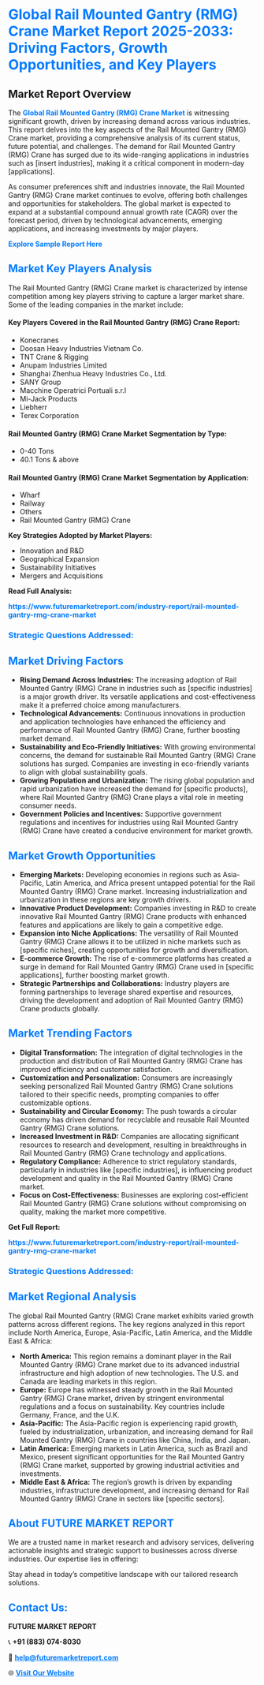 <h1 style="color: #007BFF;">Global Rail Mounted Gantry (RMG) Crane Market Report 2025-2033: Driving Factors, Growth Opportunities, and Key Players</h1>

<section id="overview">
<h2>Market Report Overview</h2>
<p>The <a href="https://www.futuremarketreport.com/industry-report/rail-mounted-gantry-rmg-crane-market" style="color: #007BFF; text-decoration: none;"><strong>Global Rail Mounted Gantry (RMG) Crane Market</strong></a> is witnessing significant growth, driven by increasing demand across various industries. This report delves into the key aspects of the Rail Mounted Gantry (RMG) Crane market, providing a comprehensive analysis of its current status, future potential, and challenges. The demand for Rail Mounted Gantry (RMG) Crane has surged due to its wide-ranging applications in industries such as [insert industries], making it a critical component in modern-day [applications].</p>
<p>As consumer preferences shift and industries innovate, the Rail Mounted Gantry (RMG) Crane market continues to evolve, offering both challenges and opportunities for stakeholders. The global market is expected to expand at a substantial compound annual growth rate (CAGR) over the forecast period, driven by technological advancements, emerging applications, and increasing investments by major players.</p>
</section>

<section id="overview">
<p><a href="https://www.futuremarketreport.com/request-sample/reportId=127751" style="color: #007BFF; text-decoration: none;"><strong>Explore Sample Report Here</strong></a></p>
</section>

<section id="key-players">
<h2 style="color: #007BFF;">Market Key Players Analysis</h2>
<p>The Rail Mounted Gantry (RMG) Crane market is characterized by intense competition among key players striving to capture a larger market share. Some of the leading companies in the market include:</p>
<h4>Key Players Covered in the Rail Mounted Gantry (RMG) Crane Report:</h4>
<ul><li>Konecranes</li><li>Doosan Heavy Industries Vietnam Co.</li><li>TNT Crane &amp; Rigging</li><li>Anupam Industries Limited</li><li>Shanghai Zhenhua Heavy Industries Co., Ltd.</li><li>SANY Group</li><li>Macchine Operatrici Portuali s.r.l</li><li>Mi-Jack Products</li><li>Liebherr</li><li>Terex Corporation</li></ul>
<h4>Rail Mounted Gantry (RMG) Crane Market Segmentation by Type:</h4>
<ul><li>0-40 Tons</li><li>40.1 Tons &amp; above</li></ul>

<h4>Rail Mounted Gantry (RMG) Crane Market Segmentation by Application:</h4>
<ul><li>Wharf</li><li>Railway</li><li>Others</li><li>Rail Mounted Gantry (RMG) Crane</li></ul>
<p><strong>Key Strategies Adopted by Market Players:</strong></p>
<ul>
<li>Innovation and R&D</li>
<li>Geographical Expansion</li>
<li>Sustainability Initiatives</li>
<li>Mergers and Acquisitions</li>
</ul>
</section>

<section>
<p><strong>Read Full Analysis: </strong></p><a href="https://www.futuremarketreport.com/industry-report/rail-mounted-gantry-rmg-crane-market" style="color: #007BFF; text-decoration: none;"><strong>https://www.futuremarketreport.com/industry-report/rail-mounted-gantry-rmg-crane-market</strong></a>
<h3 style="color: #007BFF;">Strategic Questions Addressed:</h3>
</section>

<section id="driving-factors">
<h2 style="color: #007BFF;">Market Driving Factors</h2>
<ul>
<li><strong>Rising Demand Across Industries:</strong> The increasing adoption of Rail Mounted Gantry (RMG) Crane in industries such as [specific industries] is a major growth driver. Its versatile applications and cost-effectiveness make it a preferred choice among manufacturers.</li>
<li><strong>Technological Advancements:</strong> Continuous innovations in production and application technologies have enhanced the efficiency and performance of Rail Mounted Gantry (RMG) Crane, further boosting market demand.</li>
<li><strong>Sustainability and Eco-Friendly Initiatives:</strong> With growing environmental concerns, the demand for sustainable Rail Mounted Gantry (RMG) Crane solutions has surged. Companies are investing in eco-friendly variants to align with global sustainability goals.</li>
<li><strong>Growing Population and Urbanization:</strong> The rising global population and rapid urbanization have increased the demand for [specific products], where Rail Mounted Gantry (RMG) Crane plays a vital role in meeting consumer needs.</li>
<li><strong>Government Policies and Incentives:</strong> Supportive government regulations and incentives for industries using Rail Mounted Gantry (RMG) Crane have created a conducive environment for market growth.</li>
</ul>
</section>

<section id="growth-opportunities">
<h2 style="color: #007BFF;">Market Growth Opportunities</h2>
<ul>
<li><strong>Emerging Markets:</strong> Developing economies in regions such as Asia-Pacific, Latin America, and Africa present untapped potential for the Rail Mounted Gantry (RMG) Crane market. Increasing industrialization and urbanization in these regions are key growth drivers.</li>
<li><strong>Innovative Product Development:</strong> Companies investing in R&D to create innovative Rail Mounted Gantry (RMG) Crane products with enhanced features and applications are likely to gain a competitive edge.</li>
<li><strong>Expansion into Niche Applications:</strong> The versatility of Rail Mounted Gantry (RMG) Crane allows it to be utilized in niche markets such as [specific niches], creating opportunities for growth and diversification.</li>
<li><strong>E-commerce Growth:</strong> The rise of e-commerce platforms has created a surge in demand for Rail Mounted Gantry (RMG) Crane used in [specific applications], further boosting market growth.</li>
<li><strong>Strategic Partnerships and Collaborations:</strong> Industry players are forming partnerships to leverage shared expertise and resources, driving the development and adoption of Rail Mounted Gantry (RMG) Crane products globally.</li>
</ul>
</section>

<section id="trending-factors">
<h2 style="color: #007BFF;">Market Trending Factors</h2>
<ul>
<li><strong>Digital Transformation:</strong> The integration of digital technologies in the production and distribution of Rail Mounted Gantry (RMG) Crane has improved efficiency and customer satisfaction.</li>
<li><strong>Customization and Personalization:</strong> Consumers are increasingly seeking personalized Rail Mounted Gantry (RMG) Crane solutions tailored to their specific needs, prompting companies to offer customizable options.</li>
<li><strong>Sustainability and Circular Economy:</strong> The push towards a circular economy has driven demand for recyclable and reusable Rail Mounted Gantry (RMG) Crane solutions.</li>
<li><strong>Increased Investment in R&D:</strong> Companies are allocating significant resources to research and development, resulting in breakthroughs in Rail Mounted Gantry (RMG) Crane technology and applications.</li>
<li><strong>Regulatory Compliance:</strong> Adherence to strict regulatory standards, particularly in industries like [specific industries], is influencing product development and quality in the Rail Mounted Gantry (RMG) Crane market.</li>
<li><strong>Focus on Cost-Effectiveness:</strong> Businesses are exploring cost-efficient Rail Mounted Gantry (RMG) Crane solutions without compromising on quality, making the market more competitive.</li>
</ul>
</section>

<section>
<p><strong>Get Full Report: </strong></p><a href="https://www.futuremarketreport.com/industry-report/rail-mounted-gantry-rmg-crane-market" style="color: #007BFF; text-decoration: none;"><strong>https://www.futuremarketreport.com/industry-report/rail-mounted-gantry-rmg-crane-market</strong></a>
<h3 style="color: #007BFF;">Strategic Questions Addressed:</h3>
</section>


<section id="regional-analysis">
<h2 style="color: #007BFF;">Market Regional Analysis</h2>
<p>The global Rail Mounted Gantry (RMG) Crane market exhibits varied growth patterns across different regions. The key regions analyzed in this report include North America, Europe, Asia-Pacific, Latin America, and the Middle East & Africa:</p>
<ul>
<li><strong>North America:</strong> This region remains a dominant player in the Rail Mounted Gantry (RMG) Crane market due to its advanced industrial infrastructure and high adoption of new technologies. The U.S. and Canada are leading markets in this region.</li>
<li><strong>Europe:</strong> Europe has witnessed steady growth in the Rail Mounted Gantry (RMG) Crane market, driven by stringent environmental regulations and a focus on sustainability. Key countries include Germany, France, and the U.K.</li>
<li><strong>Asia-Pacific:</strong> The Asia-Pacific region is experiencing rapid growth, fueled by industrialization, urbanization, and increasing demand for Rail Mounted Gantry (RMG) Crane in countries like China, India, and Japan.</li>
<li><strong>Latin America:</strong> Emerging markets in Latin America, such as Brazil and Mexico, present significant opportunities for the Rail Mounted Gantry (RMG) Crane market, supported by growing industrial activities and investments.</li>
<li><strong>Middle East & Africa:</strong> The region’s growth is driven by expanding industries, infrastructure development, and increasing demand for Rail Mounted Gantry (RMG) Crane in sectors like [specific sectors].</li>
</ul>
</section>

<footer>
<h2 style="color: #007BFF;">About FUTURE MARKET REPORT</h2>
<p>We are a trusted name in market research and advisory services, delivering actionable insights and strategic support to businesses across diverse industries. Our expertise lies in offering:</p>

<p>Stay ahead in today’s competitive landscape with our tailored research solutions.</p>

<h2 style="color: #007BFF;">Contact Us:</h2>
<p><strong>FUTURE MARKET REPORT</strong></p>
<p>📞 <strong>+91 (883) 074-8030</strong></p>
<p>📧 <strong><a href="mailto:help@futuremarketreport.com" style="color: #007BFF;">help@futuremarketreport.com</a></strong></p>
<p>🌐 <strong><a href="https://www.futuremarketreport.com/" style="color: #007BFF;">Visit Our Website</a></strong></p>
</footer>